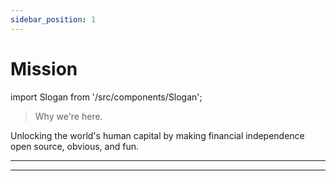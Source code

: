 ```yaml
---
sidebar_position: 1
---
```


# Mission

import Slogan from '/src/components/Slogan';

>Why we're here.

Unlocking the world's human capital by making financial independence open source, obvious, and fun.

---
<Slogan/>

---